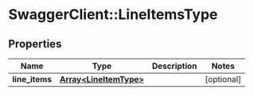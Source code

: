 # SwaggerClient::LineItemsType

## Properties
Name | Type | Description | Notes
------------ | ------------- | ------------- | -------------
**line_items** | [**Array&lt;LineItemType&gt;**](LineItemType.md) |  | [optional] 

